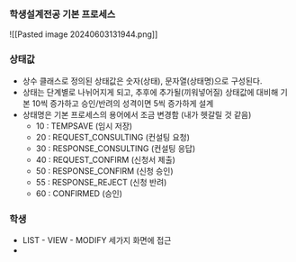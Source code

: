 
### 학생설계전공 기본 프로세스

![[Pasted image 20240603131944.png]]


### 상태값
- 상수 클래스로 정의된 상태값은 숫자(상태), 문자열(상태명)으로 구성된다.
- 상태는 단계별로 나뉘어지게 되고, 추후에 추가될(끼워넣어질) 상태값에 대비해 기본 10씩 증가하고 승인/반려의 성격이면 5씩 증가하게 설계
- 상태명은 기본 프로세스의 용어에서 조금 변경함 (내가 헷갈릴 것 같음)
	-  10 : TEMPSAVE (임시 저장)
	-  20 : REQUEST_CONSULTING (컨설팅 요청)
	-  30 : RESPONSE_CONSULTING (컨설팅 응답)
	-  40 : REQUEST_CONFIRM (신청서 제출)
	-  50 : RESPONSE_CONFIRM (신청 승인)
	-  55 : RESPONSE_REJECT (신청 반려)
	-  60 : CONFIRMED (승인)

### 학생
-  LIST - VIEW - MODIFY 세가지 화면에 접근
- 